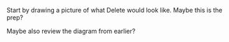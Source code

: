 
Start by drawing a picture of what Delete would look like. Maybe this is the prep?

Maybe also review the diagram from earlier?